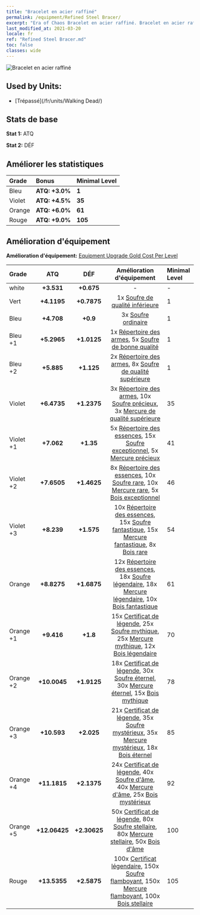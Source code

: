 ```yaml
---
title: "Bracelet en acier raffiné"
permalink: /equipment/Refined Steel Bracer/
excerpt: "Era of Chaos Bracelet en acier raffiné. Bracelet en acier raffiné"
last_modified_at: 2021-03-20
locale: fr
ref: "Refined Steel Bracer.md"
toc: false
classes: wide
---
```


  ![Bracelet en acier raffiné](/images/e/e_3023.png)

## Used by Units:

* [Trépassé](/fr/units/Walking Dead/) 


## Stats de base
 **Stat 1:** ATQ

 **Stat 2:** DÉF

## Améliorer les statistiques

  |     Grade    |   Bonus | Minimal Level | 
  |:-------------|:--------|:--------------| 
  | Bleu | **ATQ: +3.0%** | **1** | 
  | Violet | **ATQ: +4.5%** | **35** | 
  | Orange | **ATQ: +6.0%** | **61** | 
  | Rouge | **ATQ: +9.0%** | **105** | 


## Amélioration d'équipement
 **Amélioration d'équipement:** [Equipment Upgrade Gold Cost Per Level](/equipment/EquipmentUpgradeCostPerLevel/) 

  |          Grade      | ATQ | DÉF | Amélioration d'équipement | Minimal Level |
  |:--------------------|:---------:|:---------:|:----------------:|:--------------|
  | white | **+3.531** | **+0.675** | - | - |
  | Vert | **+4.1195** | **+0.7875** | 1x [Soufre de qualité inférieure](/fr/Items/mat_3/) | 1 |
  | Bleu | **+4.708** | **+0.9** | 3x [Soufre ordinaire](/fr/Items/mat_9/) | 1 |
  | Bleu +1 | **+5.2965** | **+1.0125** | 1x [Répertoire des armes](/fr/Items/mat_18/), 5x [Soufre de bonne qualité](/fr/Items/mat_15/) | 1 |
  | Bleu +2 | **+5.885** | **+1.125** | 2x [Répertoire des armes](/fr/Items/mat_25/), 8x [Soufre de qualité supérieure](/fr/Items/mat_22/) | 1 |
  | Violet | **+6.4735** | **+1.2375** | 3x [Répertoire des armes](/fr/Items/mat_32/), 10x [Soufre précieux](/fr/Items/mat_29/), 3x [Mercure de qualité supérieure](/fr/Items/mat_21/) | 35 |
  | Violet +1 | **+7.062** | **+1.35** | 5x [Répertoire des essences](/fr/Items/mat_39/), 15x [Soufre exceptionnel](/fr/Items/mat_36/), 5x [Mercure précieux](/fr/Items/mat_28/) | 41 |
  | Violet +2 | **+7.6505** | **+1.4625** | 8x [Répertoire des essences](/fr/Items/mat_46/), 10x [Soufre rare](/fr/Items/mat_43/), 10x [Mercure rare](/fr/Items/mat_42/), 5x [Bois exceptionnel](/fr/Items/mat_34/) | 46 |
  | Violet +3 | **+8.239** | **+1.575** | 10x [Répertoire des essences](/fr/Items/mat_53/), 15x [Soufre fantastique](/fr/Items/mat_50/), 15x [Mercure fantastique](/fr/Items/mat_49/), 8x [Bois rare](/fr/Items/mat_41/) | 54 |
  | Orange | **+8.8275** | **+1.6875** | 12x [Répertoire des essences](/fr/Items/mat_60/), 18x [Soufre légendaire](/fr/Items/mat_57/), 18x [Mercure légendaire](/fr/Items/mat_56/), 10x [Bois fantastique](/fr/Items/mat_48/) | 61 |
  | Orange +1 | **+9.416** | **+1.8** | 15x [Certificat de légende](/fr/Items/mat_67/), 25x [Soufre mythique](/fr/Items/mat_64/), 25x [Mercure mythique](/fr/Items/mat_63/), 12x [Bois légendaire](/fr/Items/mat_55/) | 70 |
  | Orange +2 | **+10.0045** | **+1.9125** | 18x [Certificat de légende](/fr/Items/mat_74/), 30x [Soufre éternel](/fr/Items/mat_71/), 30x [Mercure éternel](/fr/Items/mat_70/), 15x [Bois mythique](/fr/Items/mat_62/) | 78 |
  | Orange +3 | **+10.593** | **+2.025** | 21x [Certificat de légende](/fr/Items/mat_81/), 35x [Soufre mystérieux](/fr/Items/mat_78/), 35x [Mercure mystérieux](/fr/Items/mat_77/), 18x [Bois éternel](/fr/Items/mat_69/) | 85 |
  | Orange +4 | **+11.1815** | **+2.1375** | 24x [Certificat de légende](/fr/Items/mat_88/), 40x [Soufre d'âme](/fr/Items/mat_85/), 40x [Mercure d'âme](/fr/Items/mat_84/), 25x [Bois mystérieux](/fr/Items/mat_76/) | 92 |
  | Orange +5 | **+12.06425** | **+2.30625** | 50x [Certificat de légende](/fr/Items/mat_95/), 80x [Soufre stellaire](/fr/Items/mat_92/), 80x [Mercure stellaire](/fr/Items/mat_91/), 50x [Bois d'âme](/fr/Items/mat_83/) | 100 |
  | Rouge | **+13.5355** | **+2.5875** | 100x [Certificat légendaire](/fr/Items/mat_102/), 150x [Soufre flamboyant](/fr/Items/mat_99/), 150x [Mercure flamboyant](/fr/Items/mat_98/), 100x [Bois stellaire](/fr/Items/mat_90/) | 105 |


